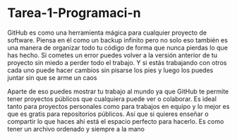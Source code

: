 # Tarea-1-Programaci-n
GitHub es como una herramienta mágica para cualquier proyecto de software. Piensa en él como un backup infinito pero no solo eso también es una manera de organizar todo tu código de forma que nunca pierdas lo que has hecho. Si cometes un error puedes volver a la versión anterior de tu proyecto sin miedo a perder todo el trabajo. Y si estás trabajando con otros cada uno puede hacer cambios sin pisarse los pies y luego los puedes juntar sin que se arme un caos  

Aparte de eso puedes mostrar tu trabajo al mundo ya que GitHub te permite tener proyectos públicos que cualquiera puede ver o colaborar. Es ideal tanto para proyectos personales como para trabajos en equipo y lo mejor es que es gratis para repositorios públicos. Así que si quieres enseñar o compartir lo que haces ahí está el espacio perfecto para hacerlo. Es como tener un archivo ordenado y siempre a la mano

